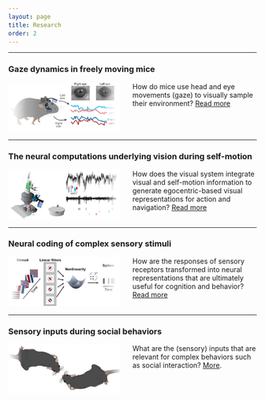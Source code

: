 ```yaml
---
layout: page
title: Research
order: 2
---
```


---

### Gaze dynamics in freely moving mice

<!-- <div class="row">
  <div class="column" style="width:45%;float:left;">
    <a href="/research/eyehead.html"><img src="/public/mouse_doubleeyecam_edit.png" alt="" />
    </a>
  </div>
  <div class="column" style="width:50%;float:left;">
    Understand gaze shift dynamics in mice
  </div>
</div> -->

<!-- ## Head and eye movements in freely moving mice

![mouse eyecams](/public/mouse_doubleeyecam_edit.png) -->


<div style="display: table; width:100%;">
    <div style="display: table-cell; vertical-align: top; height: 50px; width: 50%;">
    <a href="/projects/gaze_dynamics/index.html"><img src="/public/images/mouse_doubleeyecam_traces.png" alt="" width="90%" />
    </a>
    </div>
    <div style="display: table-cell; vertical-align: top; height: 50px; width: 50%;">
    How do mice use head and eye movements (gaze) to visually sample their environment?
    <a href="/projects/gaze_dynamics/index.html">Read more</a>
    </div>
</div>


---
### The neural computations underlying vision during self-motion


<div style="display: table; width:100%;">
    <div style="display: table-cell; vertical-align: top; height: 50px; width: 50%;">
    <a href="/projects/vision_selfmotion/index.html"><img src="/public/images/mousecam.png" alt="" width="90%" />
    </a>
    </div>
    <div style="display: table-cell; vertical-align: top; height: 50px; width: 50%;">
    How does the visual system integrate visual and self-motion information to
    generate egocentric-based visual representations for action and navigation?
    <a href="/projects/vision_selfmotion/index.html">Read more</a>
    </div>
</div>


---
### Neural coding of complex sensory stimuli


<div style="display: table; width:100%;">
    <div style="display: table-cell; vertical-align: top; height: 50px; width: 50%;">
    <a href="/projects/coding/index.html"><img src="/public/images/example_multifilt_ln_model_simplified.png" alt="" width="90%" />
    </a>
    </div>
    <div style="display: table-cell; vertical-align: top; height: 50px; width: 50%;">
    How are the responses of sensory receptors transformed into neural
    representations that are ultimately useful for cognition and behavior?
    <a href="/projects/coding/index.html">Read more</a>
    </div>
</div>


---
### Sensory inputs during social behaviors


<div style="display: table; width:100%;">
    <div style="display: table-cell; vertical-align: top; height: 50px; width: 50%;">
    <a href="/projects/social_interaction/index.html"><img src="/public/images/mouse_top_details_interaction.png" alt="social interaction project" width="90%" />
    </a>
    </div>
    <div style="display: table-cell; vertical-align: top; height: 50px; width: 50%;">
    What are the (sensory) inputs that are relevant for complex behaviors such as social interaction?
    <a href="/projects/social_interaction/index.html">More</a>.
    </div>
</div>
